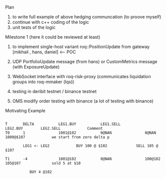 Plan
1) to write full example of above hedging communcation (to proove myself)
2) continue with c++  coding of the logic
3) unit tests of the logic

Milestone 1 (here it could be reviewed at least)

1) to implement single-host variant roq::PositionUpdate from gateway [mikhail , hans, daniel] <-- POC
2) UDP PortfolioUpdate message (from hans) or CustomMetrics message (with ExposureUpdate)
3) WebSocket interface with roq-risk-proxy (communicates liquidation groups into  roq-mmaker (lqs))

4) testing in deribit testnet / binance testnet

5) OMS modify order testing with binance (a lot of testing with binance)






Motivating Example
~~~~~~~~~~~~~~~~~~

T       DELTA           LEG1.BUY           LEG1.SELL           LEG2.BUY        LEG2.SELL            Comment
T0      1               1001@102           0@NAN               0@NAN           1000@$107            we start from zero delta p

        LEG1 <- LEG2            BUY 100 @ $102             SELL 105 @ $107

T1      -4              1001@102           0@NAN               100@102         105@107              sold 5 at $10

           BUY 4 @102

